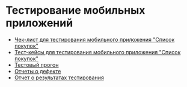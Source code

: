 # Тестирование мобильных приложений
- [Чек-лист для тестирования мобильного приложения "Список покупок"](https://docs.google.com/spreadsheets/d/1G3qOBJb2szc5pC2vwkGSsMRDjvqcn9umICfNXN87ofs/edit?gid=0#gid=0)
- [Тест-кейсы для тестирования мобильного приложения "Список покупок"](https://github.com/YMartynova/mobile/blob/main/TC_mobile.pdf)
- [Тестовый прогон](https://github.com/YMartynova/mobile/blob/main/G9-Test%2Brun%2B2025_02_03.pdf)
- [Отчеты о дефекте]([https://github.com/YMartynova/mobile/blob/main/TC_mobile.pdf](https://github.com/YMartynova/mobile/blob/main/report_bug_mobile.xlsx))
- [Отчет о результатах тестирования](https://github.com/YMartynova/mobile/blob/main/Test_report_mobile.pdf)
